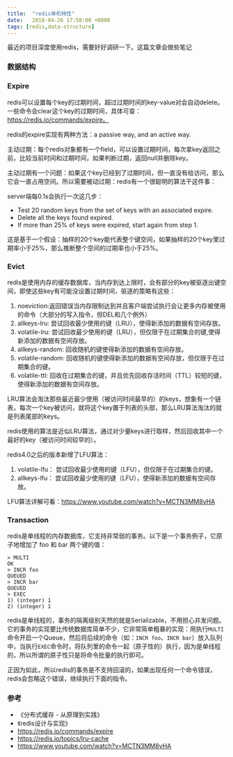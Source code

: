 ```yaml
---
title:  "redis单机特性"
date:   2018-04-26 17:58:00 +0800
tags: [redis,data-structure]
---
```


最近的项目深度使用redis，需要好好调研一下。这篇文章会做些笔记

### 数据结构



### Expire

redis可以设置每个key的过期时间，超过过期时间的key-value对会自动delete。一些命令会clear这个key的过期时间，具体可查：https://redis.io/commands/expire。

redis的expire实现有两种方法：a passive way, and an active way.

主动过期：每个redis对象都有一个field，可以设置过期时间，每次拿key返回之前，比较当前时间和过期时间，如果判断过期，返回null并删除key。

主动过期有一个问题：如果这个key已经到了过期时间，但一直没有给访问，那么它会一直占用空间。所以需要被动过期：redis有一个很聪明的算法干这件事：

server端每0.1s会执行一次这几步：

- Test 20 random keys from the set of keys with an associated expire.
- Delete all the keys found expired.
- If more than 25% of keys were expired, start again from step 1.

这是基于一个假设：抽样的20个key能代表整个键空间，如果抽样的20个key里过期率小于25%，那么推断整个空间的过期率也小于25%。

### Evict

redis是使用内存的缓存数据库，当内存到达上限时，会有部分的key被驱逐出键空间，即使这些key有可能没设置过期时间，驱逐的策略有这些：

1. noeviction:返回错误当内存限制达到并且客户端尝试执行会让更多内存被使用的命令（大部分的写入指令，但DEL和几个例外）
2. allkeys-lru: 尝试回收最少使用的键（LRU），使得新添加的数据有空间存放。
3. volatile-lru: 尝试回收最少使用的键（LRU），但仅限于在过期集合的键,使得新添加的数据有空间存放。
4. allkeys-random: 回收随机的键使得新添加的数据有空间存放。
5. volatile-random: 回收随机的键使得新添加的数据有空间存放，但仅限于在过期集合的键。
6. volatile-ttl: 回收在过期集合的键，并且优先回收存活时间（TTL）较短的键，使得新添加的数据有空间存放。

LRU算法会淘汰那些最近最少使用（被访问时间最早的）的keys，想象有一个链表，每次一个key被访问，就将这个key置于列表的头部，那么LRU算法淘汰的就是列表尾部的keys。

redis使用的算法是近似LRU算法，通过对少量keys进行取样，然后回收其中一个最好的key（被访问时间较早的）。

redis4.0之后的版本新增了LFU算法：

1. volatile-lfu： 尝试回收最少使用的键（LFU），但仅限于在过期集合的键。
2. allkeys-lfu： 尝试回收最少使用的键（LFU），使得新添加的数据有空间存放。

LFU算法详解可看：https://www.youtube.com/watch?v=MCTN3MM8vHA

### Transaction

redis是单线程的内存数据库，它支持非常弱的事务。以下是一个事务例子，它原子地增加了 foo 和 bar 两个键的值：

~~~
> MULTI
OK
> INCR foo
QUEUED
> INCR bar
QUEUED
> EXEC
1) (integer) 1
2) (integer) 1
~~~

redis是单线程的，事务的隔离级别天然的就是Serializable，不用担心并发问题。它的事务的实现要比传统数据库简单不少，它非常简单粗暴的实现：用执行`MULTI`命令开启一个Queue，然后将后续的命令（如：`INCR foo`、`INCR bar`）放入队列中，当执行`EXEC`命令时，将队列里的命令一起（原子性的）执行，因为是单线程的，所以所谓的原子性只是将命令批量的执行即可。

正因为如此，所以redis的事务是不支持回滚的，如果出现任何一个命令错误，redis会忽略这个错误，继续执行下面的指令。

### 参考

- 《分布式缓存 - 从原理到实践》
- 《redis设计与实现》
- https://redis.io/commands/expire
- https://redis.io/topics/lru-cache
- https://www.youtube.com/watch?v=MCTN3MM8vHA
